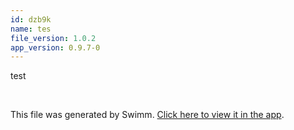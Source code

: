 ```yaml
---
id: dzb9k
name: tes
file_version: 1.0.2
app_version: 0.9.7-0
---
```


test

<br/>

This file was generated by Swimm. [Click here to view it in the app](https://swimm-web-app.web.app/repos/Z2l0aHViJTNBJTNBVGVzdFJlcG8xJTNBJTNBU2hhdWxBbXJhblM=/docs/dzb9k).